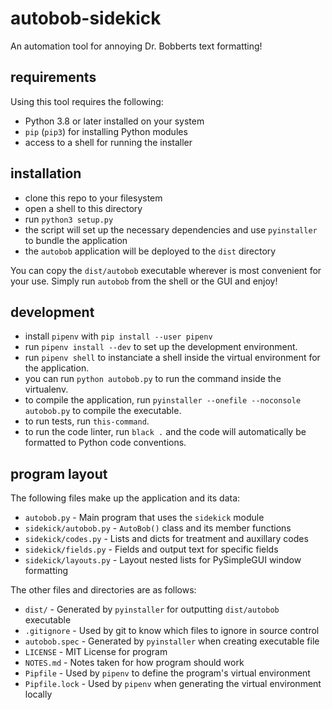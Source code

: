 # autobob-sidekick

An automation tool for annoying Dr. Bobberts text formatting!

## requirements

Using this tool requires the following:

- Python 3.8 or later installed on your system
- `pip` (`pip3`) for installing Python modules
- access to a shell for running the installer

## installation

- clone this repo to your filesystem
- open a shell to this directory
- run `python3 setup.py`
- the script will set up the necessary dependencies and use `pyinstaller` to bundle the application
- the `autobob` application will be deployed to the `dist` directory

You can copy the `dist/autobob` executable wherever is most convenient for your use. Simply run `autobob` from the shell or the GUI and enjoy!

## development

- install `pipenv` with `pip install --user pipenv`
- run `pipenv install --dev` to set up the development environment.
- run `pipenv shell` to instanciate a shell inside the virtual environment for the application.
- you can run `python autobob.py` to run the command inside the virtualenv.
- to compile the application, run `pyinstaller --onefile --noconsole autobob.py` to compile the executable.
- to run tests, run `this-command`.
- to run the code linter, run `black .` and the code will automatically be formatted to Python code conventions.

## program layout

The following files make up the application and its data:

- `autobob.py` - Main program that uses the `sidekick` module
- `sidekick/autobob.py` - `AutoBob()` class and its member functions
- `sidekick/codes.py` - Lists and dicts for treatment and auxillary codes
- `sidekick/fields.py` - Fields and output text for specific fields
- `sidekick/layouts.py` - Layout nested lists for PySimpleGUI window formatting

The other files and directories are as follows:

- `dist/` - Generated by `pyinstaller` for outputting `dist/autobob` executable
- `.gitignore` - Used by git to know which files to ignore in source control
- `autobob.spec` - Generated by `pyinstaller` when creating executable file
- `LICENSE` - MIT License for program
- `NOTES.md` - Notes taken for how program should work
- `Pipfile` - Used by `pipenv` to define the program's virtual environment
- `Pipfile.lock` - Used by `pipenv` when generating the virtual environment locally
